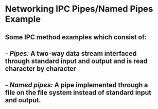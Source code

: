 Networking IPC Pipes/Named Pipes Example
========================================
Some IPC method examples which consist of:
-----------------------------------------
## - _Pipes:_ A two-way data stream interfaced through standard input and output and is read character by character
## - _Named pipes:_ A pipe implemented through a file on the file system instead of standard input and output.
